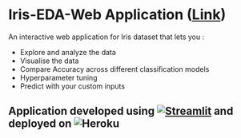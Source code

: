 # Iris-EDA-Web Application ([Link](http://iriswebbapp.herokuapp.com))
An interactive web application for Iris dataset that lets you :
- Explore and analyze the data
- Visualise the data
- Compare Accuracy across different classification models
- Hyperparameter tuning
- Predict with your custom inputs

## Application developed using [![Streamlit](https://static.streamlit.io/badges/streamlit_badge_black_white.svg)]() and deployed on ![Heroku](http://heroku-badge.herokuapp.com/?app=angularjs-crypto&style=flat)


